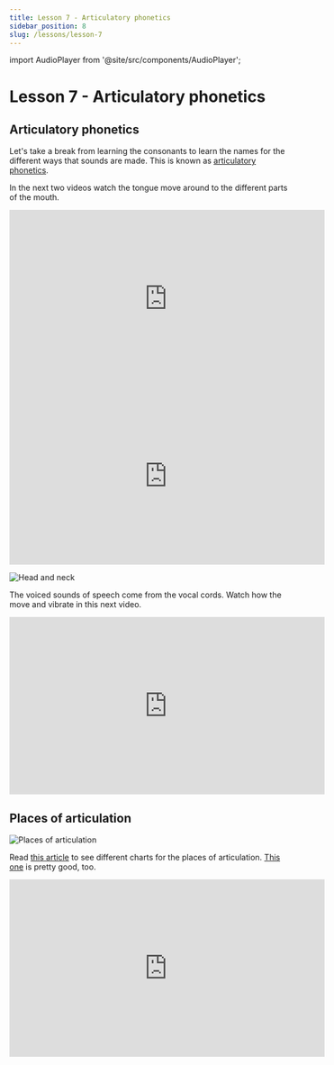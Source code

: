 ```yaml
---
title: Lesson 7 - Articulatory phonetics
sidebar_position: 8
slug: /lessons/lesson-7
---
```


import AudioPlayer from '@site/src/components/AudioPlayer';

# Lesson 7 - Articulatory phonetics

## Articulatory phonetics

Let's take a break from learning the consonants to learn the names for the different ways that sounds are made. This is known as [articulatory phonetics](https://www.uni-bielefeld.de/lili/personen/vgramley/teaching/HTHS/articulatory.html).

In the next two videos watch the tongue move around to the different parts of the mouth.

<iframe width="560" height="315" src="https://www.youtube.com/embed/fPbJLXaPnZg" title="YouTube video player" frameborder="0" allow="accelerometer; autoplay; clipboard-write; encrypted-media; gyroscope; picture-in-picture" allowfullscreen></iframe>

<iframe width="560" height="315" src="https://www.youtube.com/embed/Z8yysjQeYT4" title="YouTube video player" frameborder="0" allow="accelerometer; autoplay; clipboard-write; encrypted-media; gyroscope; picture-in-picture" allowfullscreen></iframe>

![Head and neck](/uploads/2020/03/Illu01_head_neck.jpg)

The voiced sounds of speech come from the vocal cords. Watch how the move and vibrate in this next video.

<iframe width="560" height="315" src="https://www.youtube.com/embed/P2pLJfWUjc8" title="YouTube video player" frameborder="0" allow="accelerometer; autoplay; clipboard-write; encrypted-media; gyroscope; picture-in-picture" allowfullscreen></iframe>

## Places of articulation

![Places of articulation](/uploads/2020/03/places-of-articulation.png)

Read [this article](http://www.learnlanguagesonyourown.com/places-of-articulation.html) to see different charts for the places of articulation. [This one](https://prezi.com/mvvhsfcuroya/place-of-articulation/) is pretty good, too.

<iframe width="560" height="315" src="https://www.youtube.com/embed/zEaPQP3pXQc" title="YouTube video player" frameborder="0" allow="accelerometer; autoplay; clipboard-write; encrypted-media; gyroscope; picture-in-picture" allowfullscreen></iframe>